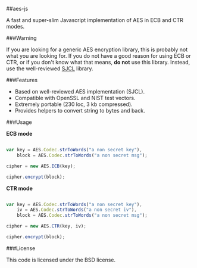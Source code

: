 ##aes-js

A fast and super-slim Javascript implementation of AES in ECB and CTR modes.

###Warning

If you are looking for a generic AES encryption library, this is probably not what you are looking for. If you  do not have a good reason for using ECB or CTR, or if you don't know what that means, **do not** use this library. Instead, use the well-reviewed [SJCL](https://github.com/bitwiseshiftleft/sjcl) library.

###Features

* Based on well-reviewed AES implementation (SJCL).
* Compatible with OpenSSL and NIST test vectors.
* Extremely portable (230 loc, 3 kb compressed).
* Provides helpers to convert string to bytes and back.

###Usage

**ECB mode**

```javascript

var key = AES.Codec.strToWords("a non secret key"),
    block = AES.Codec.strToWords("a non secret msg");

cipher = new AES.ECB(key);

cipher.encrypt(block);

```

**CTR mode**

```javascript

var key = AES.Codec.strToWords("a non secret key"),
    iv = AES.Codec.strToWords("a non secret iv"),
    block = AES.Codec.strToWords("a non secret msg");

cipher = new AES.CTR(key, iv);

cipher.encrypt(block);

```

###License

This code is licensed under the BSD license.
